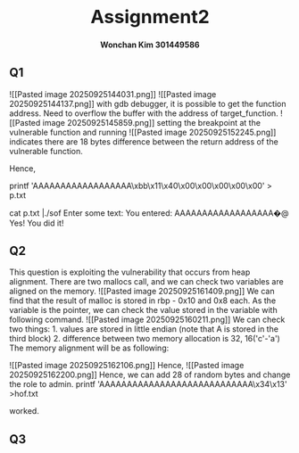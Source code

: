 ### <center><b><h1>Assignment2</h1></b></center>
<center><b>Wonchan Kim 301449586 </b></center>
<h2>Q1</h2>
![[Pasted image 20250925144031.png]]
![[Pasted image 20250925144137.png]]
with gdb debugger, it is possible to get the function address. Need to overflow the buffer with the address of target_function.
![[Pasted image 20250925145859.png]]
setting the breakpoint at the vulnerable function and running
![[Pasted image 20250925152245.png]]
indicates there are 18 bytes difference between the return address of the vulnerable function. 

Hence, 

printf 'AAAAAAAAAAAAAAAAAA\xbb\x11\x40\x00\x00\x00\x00\x00' > p.txt

cat p.txt |./sof
Enter some text: You entered: AAAAAAAAAAAAAAAAAA�@
Yes! You did it!


<h2>Q2</h2>
This question is exploiting the vulnerability that occurs from heap alignment. There are two mallocs call, and we can check two variables are aligned on the memory.
![[Pasted image 20250925161409.png]]
We can find that the result of malloc is stored in rbp - 0x10 and 0x8 each.
As the variable is the pointer, we can check the value stored in the variable with following command. 
![[Pasted image 20250925160211.png]]
We can check two things: 
1. values are stored in little endian (note that A is stored in the third block)
2. difference between two memory allocation is 32, 16('c'-'a')
The memory alignment will be as following:

![[Pasted image 20250925162106.png]]
Hence, 
![[Pasted image 20250925162200.png]]
Hence, we can add 28 of random bytes and change the role to admin.
printf 'AAAAAAAAAAAAAAAAAAAAAAAAAAAA\x34\x13' >hof.txt

worked.

<h2>Q3</h2>



